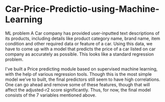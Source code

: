 # Car-Price-Predictio-using-Machine-Learning
ML problem
A Car company has provided user-inputted text descriptions of its products, including details like product category name, brand name, item condition and other required data or feature of a car. Using this data, we have to come up with a model that predicts the price of a car listed on car company as accurately as possible. This looks like a standard regression problem.

I've built a Price predicting module based on supervised machine learning, with the help of various regression tools.
Though this is the most simple model we’ve to built, the final predictors still seem to have high correlations. One can go ahead and remove some of these features, though that will affect the adjusted-r2 score significantly.
Thus, for now, the final model consists of the 7 variables mentioned above.
